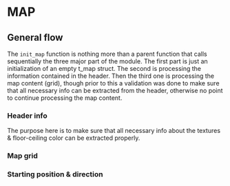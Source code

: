 # MAP

## General flow
The `init_map` function is nothing more than a parent function that calls sequentially the three major part of the module. The first part is just an initialization of an empty t_map struct. The second is processing the information contained in the header. Then the third one is processing the map content (grid), though prior to this a validation was done to make sure that all necessary info can be extracted from the header, otherwise no point to continue processing the map content.

### Header info
The purpose here is to make sure that all necessary info about the textures & floor-ceiling color can be extracted properly.

### Map grid

### Starting position & direction
